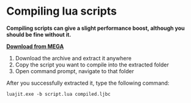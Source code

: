 # Compiling lua scripts

**Compiling scripts can give a slight performance boost, although you should be fine without it.**


[**Download from MEGA**](https://mega.nz/#!JpFAhYjb!35AbAx8sGdmVAI3o-EVHtGA_-Y1WqReo7WWUWHOdYo4)


1. Download the archive and extract it anywhere
2. Copy the script you want to compile into the extracted folder
3. Open command prompt, navigate to that folder

After you successfully extracted it, type the following command:


```text
luajit.exe -b script.lua compiled.ljbc
```


